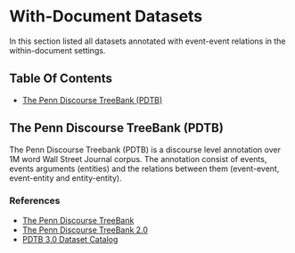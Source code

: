 # With-Document Datasets
In this section listed all datasets annotated with event-event relations in the within-document settings. 

## Table Of Contents 
- [The Penn Discourse TreeBank (PDTB)](#the-penn-discourse-treebank-pdtb)


## The Penn Discourse TreeBank (PDTB)
The Penn Discourse Treebank (PDTB) is a discourse level annotation over 1M word Wall Street Journal corpus. The annotation consist of events, events arguments (entities) and the relations between them (event-event, event-entity and entity-entity).

### References
- [The Penn Discourse TreeBank](https://www.ling.upenn.edu/~elenimi/lrec04-lisbon-miltsakaki.pdf)
- [The Penn Discourse TreeBank 2.0](https://aclanthology.org/L08-1093/)
- [PDTB 3.0 Dataset Catalog](https://catalog.ldc.upenn.edu/LDC2019T05)
